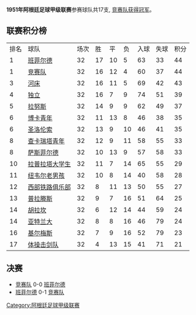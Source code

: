 **1951年阿根廷足球甲级联赛**参赛球队共17支, [竞赛队获得冠军](https://zh.wikipedia.org/wiki/阿韦亚内达竞赛俱乐部 "wikilink")。

## 联赛积分榜

|    |                                                              |    |    |    |    |    |    |    |
| -- | ------------------------------------------------------------ | -- | -- | -- | -- | -- | -- | -- |
| 排名 | 球队                                                           | 场次 | 胜  | 平  | 负  | 入球 | 失球 | 积分 |
| 1  | [班菲尔德](../Page/班菲尔德竞技俱乐部.md "wikilink")                      | 32 | 17 | 10 | 5  | 63 | 33 | 44 |
| 1  | [竞赛队](https://zh.wikipedia.org/wiki/阿韦亚内达竞赛俱乐部 "wikilink")   | 32 | 16 | 12 | 4  | 60 | 37 | 44 |
| 3  | [河床](https://zh.wikipedia.org/wiki/河床竞技俱乐部 "wikilink")       | 32 | 16 | 11 | 5  | 69 | 42 | 43 |
| 4  | [独立](../Page/独立竞技俱乐部.md "wikilink")                          | 32 | 16 | 7  | 9  | 74 | 51 | 39 |
| 5  | [拉努斯](../Page/拉努斯竞技俱乐部.md "wikilink")                        | 32 | 14 | 9  | 9  | 62 | 49 | 37 |
| 6  | [博卡青年](https://zh.wikipedia.org/wiki/博卡青年竞技俱乐部 "wikilink")   | 32 | 11 | 13 | 8  | 46 | 38 | 35 |
| 6  | [圣洛伦索](https://zh.wikipedia.org/wiki/圣洛伦索竞技俱乐部 "wikilink")   | 32 | 13 | 9  | 10 | 46 | 41 | 35 |
| 8  | [查卡瑞塔青年](https://zh.wikipedia.org/wiki/查卡瑞塔青年 "wikilink")    | 32 | 12 | 9  | 11 | 58 | 55 | 33 |
| 8  | [萨斯菲尔德](https://zh.wikipedia.org/wiki/萨斯菲尔德足球俱乐部 "wikilink") | 32 | 10 | 13 | 9  | 57 | 58 | 33 |
| 10 | [拉普拉塔大学生](../Page/拉普拉塔大学生.md "wikilink")                     | 32 | 11 | 7  | 14 | 65 | 55 | 29 |
| 11 | [纽韦尔老男孩](https://zh.wikipedia.org/wiki/纽韦尔老男孩 "wikilink")    | 32 | 10 | 8  | 14 | 40 | 58 | 28 |
| 12 | [西部铁路俱乐部](../Page/西部铁路俱乐部.md "wikilink")                     | 32 | 8  | 11 | 13 | 50 | 55 | 27 |
| 13 | [普拉滕斯](../Page/普拉滕斯竞技俱乐部.md "wikilink")                      | 32 | 9  | 7  | 16 | 51 | 64 | 25 |
| 14 | [胡拉坎](https://zh.wikipedia.org/wiki/胡拉坎竞技俱乐部 "wikilink")     | 32 | 6  | 12 | 14 | 44 | 59 | 24 |
| 14 | [亚特兰大](../Page/亚特兰大竞技俱乐部.md "wikilink")                      | 32 | 8  | 8  | 16 | 46 | 79 | 24 |
| 16 | [基尔梅斯](../Page/基尔梅斯竞技俱乐部.md "wikilink")                      | 32 | 7  | 9  | 16 | 52 | 79 | 23 |
| 17 | [体操击剑队](../Page/拉普拉塔体操击剑俱乐部.md "wikilink")                   | 32 | 4  | 13 | 15 | 41 | 71 | 21 |

## 决赛

  - [竞赛队](https://zh.wikipedia.org/wiki/阿韦亚内达竞赛俱乐部 "wikilink") 0-0 [班菲尔德](../Page/班菲尔德竞技俱乐部.md "wikilink")
  - [班菲尔德](../Page/班菲尔德竞技俱乐部.md "wikilink") 0-1 [竞赛队](https://zh.wikipedia.org/wiki/阿韦亚内达竞赛俱乐部 "wikilink")

[Category:阿根廷足球甲级联赛](https://zh.wikipedia.org/wiki/Category:阿根廷足球甲级联赛 "wikilink")